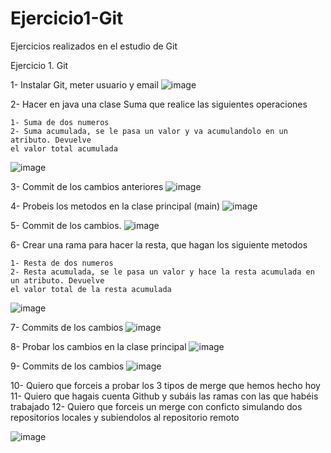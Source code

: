 # Ejercicio1-Git
Ejercicios realizados en el estudio de Git

Ejercicio 1. Git

1-	Instalar Git, meter usuario y email
![image](https://user-images.githubusercontent.com/56034130/157446452-45427991-a518-45b9-a538-6f54e399fbf1.png)


2- Hacer en java una clase Suma que realice las siguientes operaciones

    1- Suma de dos numeros
    2- Suma acumulada, se le pasa un valor y va acumulandolo en un atributo. Devuelve
    el valor total acumulada
![image](https://user-images.githubusercontent.com/56034130/157446493-062f15ce-ff79-4ce0-a598-beb9f20ed459.png)

 
3- Commit de los cambios anteriores
![image](https://user-images.githubusercontent.com/56034130/157446537-d59c2b7e-14ef-47c6-b004-8e5187b50f43.png)


4- Probeis los metodos en la clase principal (main)
![image](https://user-images.githubusercontent.com/56034130/157446560-a48e59ba-42d7-4d8f-9bd5-91287783bf8b.png)

 
5- Commit de los cambios.
 ![image](https://user-images.githubusercontent.com/56034130/157446597-02323284-3003-4f17-8717-71362396ba0e.png)

6- Crear una rama para hacer la resta, que hagan los siguiente metodos

    1- Resta de dos numeros
    2- Resta acumulada, se le pasa un valor y hace la resta acumulada en un atributo. Devuelve
    el valor total de la resta acumulada
![image](https://user-images.githubusercontent.com/56034130/157446627-2e6cc553-e318-4ac8-a7f7-8342e0ef53f9.png)

 
7- Commits de los cambios
![image](https://user-images.githubusercontent.com/56034130/157446648-275d571d-d3b7-4d12-8d68-3349ec4b9995.png)

 
8- Probar los cambios en la clase principal
![image](https://user-images.githubusercontent.com/56034130/157446665-9afb20e8-11a4-469a-b042-b612b7faefb7.png)

 
9- Commits de los cambios
![image](https://user-images.githubusercontent.com/56034130/157446681-f3ab63b5-f11f-4cc2-bf9f-db06cc057f8d.png)

 
10- Quiero que forceis a probar los 3 tipos de merge que hemos hecho hoy  11- Quiero que hagais cuenta Github y subáis las ramas con las que habéis trabajado  12- Quiero que forceis un merge con conficto simulando dos repositorios locales y subiendolos al repositorio remoto
 
![image](https://user-images.githubusercontent.com/56034130/157446401-0cd07c59-03d5-43d5-becd-052cc0d2aaae.png)
